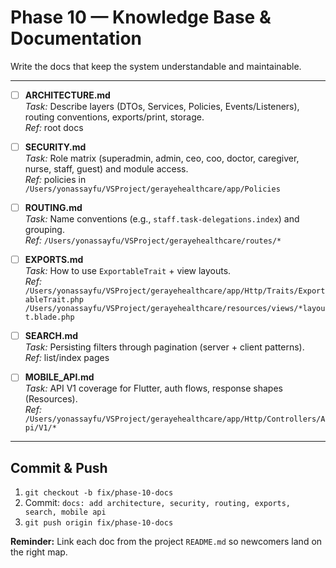 # Phase 10 — Knowledge Base & Documentation

Write the docs that keep the system understandable and maintainable.

---

- [ ] **ARCHITECTURE.md**  
  *Task:* Describe layers (DTOs, Services, Policies, Events/Listeners), routing conventions, exports/print, storage.  
  *Ref:* root docs

- [ ] **SECURITY.md**  
  *Task:* Role matrix (superadmin, admin, ceo, coo, doctor, caregiver, nurse, staff, guest) and module access.  
  *Ref:* policies in `/Users/yonassayfu/VSProject/gerayehealthcare/app/Policies`

- [ ] **ROUTING.md**  
  *Task:* Name conventions (e.g., `staff.task-delegations.index`) and grouping.  
  *Ref:* `/Users/yonassayfu/VSProject/gerayehealthcare/routes/*`

- [ ] **EXPORTS.md**  
  *Task:* How to use `ExportableTrait` + view layouts.  
  *Ref:*  
    `/Users/yonassayfu/VSProject/gerayehealthcare/app/Http/Traits/ExportableTrait.php`  
    `/Users/yonassayfu/VSProject/gerayehealthcare/resources/views/*layout.blade.php`

- [ ] **SEARCH.md**  
  *Task:* Persisting filters through pagination (server + client patterns).  
  *Ref:* list/index pages

- [ ] **MOBILE_API.md**  
  *Task:* API V1 coverage for Flutter, auth flows, response shapes (Resources).  
  *Ref:* `/Users/yonassayfu/VSProject/gerayehealthcare/app/Http/Controllers/Api/V1/*`

---

## Commit & Push
1. `git checkout -b fix/phase-10-docs`  
2. Commit: `docs: add architecture, security, routing, exports, search, mobile api`  
3. `git push origin fix/phase-10-docs`

**Reminder:** Link each doc from the project `README.md` so newcomers land on the right map.
